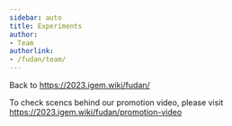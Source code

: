 ```yaml
---
sidebar: auto
title: Experiments
author:
- Team
authorlink:
- /fudan/team/
---
```


Back to https://2023.igem.wiki/fudan/

To check scencs behind our promotion video, please visit https://2023.igem.wiki/fudan/promotion-video
